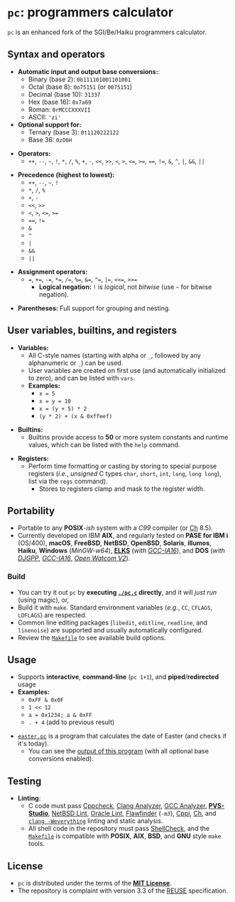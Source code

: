 <!-- vim: set nocp expandtab ft=markdown : -->
<!-- SPDX-License-Identifier: MIT -->
<!-- Copyright (c) 2025 Jeffrey H. Johnson -->
<!-- scspell-id: 498fb4ee-a43d-11f0-aae1-80ee73e9b8e7 -->
# `pc`: programmers calculator

`pc` is an enhanced fork of the SGI/Be/Haiku programmers calculator.

## Syntax and operators

* **Automatic input and output base conversions:**:
  * Binary (base 2): `0b111101001101001`
  * Octal (base 8): `0o75151` (or `0075151`)
  * Decimal (base 10): `31337`
  * Hex (base 16): `0x7a69`
  * Roman: `0rMCCCXXXVII`
  * ASCII: `'zi'`
* **Optional support for:**
  * Ternary (base 3): `0t1120222122`
  * Base 36: `0zO6H`
[]()

[]()
* **Operators:**
  * `++`, `--`, `~`, `!`, `*`, `/`, `%`, `+`, `-`, `<<`, `>>`, `<`, `>`,
    `<=`, `>=`, `==`, `!=`, `&`, `^`, `|`, `&&`, `||`
[]()

[]()
* **Precedence (highest to lowest):**
  * `++`, `--`, `~`, `!`
  * `*`, `/`, `%`
  * `+`, `-`
  * `<<`, `>>`
  * `<`, `>`, `<=`, `>=`
  * `==`, `!=`
  * `&`
  * `^`
  * `|`
  * `&&`
  * `||`
[]()

[]()
* **Assignment operators:**
  * `=`, `+=`, `-=`, `*=`, `/=`, `%=`, `&=`, `^=`, `|=`, `<<=`, `>>=`
    * **Logical negation:** `!` is *logical*, not *bitwise*
      (use `~` for bitwise negation).
[]()

[]()
* **Parentheses:** Full support for grouping and nesting.

## User variables, builtins, and registers

* **Variables:**
  * All C-style names (starting with alpha or `_`, followed by any
    alphanumeric or `_`) can be used.
  * User variables are created on first use
    (and automatically initialized to zero), and can be listed with `vars`.
  * **Examples:**
    * `x = 5`
    * `x = y = 10`
    * `x = (y + 5) * 2`
    * `(y * 2) + (x & 0xffeef)`
[]()

[]()
* **Builtins:**
  * Builtins provide access to **50** or more system constants and runtime
    values, which can be listed with the `help` command.
[]()

[]()
* **Registers:**
  * Perform time formatting or casting by storing to special purpose registers
    (*i.e.*, *unsigned* C types `char`, `short`, `int`, `long`, `long long`),
    list via the `regs` command).
    * Stores to registers clamp and mask to the register width.

## Portability

* Portable to any **POSIX**-*ish* system with a *C99* compiler
  (or [Ch](https://www.softintegration.com/) 8.5).
* Currently developed on IBM **AIX**, and regularly tested on
  **PASE for IBM i** (OS/400), **macOS**, **FreeBSD**, **NetBSD**,
  **OpenBSD**, **Solaris**, **illumos**, **Haiku**, **Windows** (*MinGW-w64*),
  [**ELKS**](https://github.com/ghaerr/elks)
  (*with* [*GCC-IA16*](https://gitlab.com/tkchia/build-ia16)),
  and **DOS** (*with* [*DJGPP*](https://www.delorie.com/djgpp/),
  [*GCC-IA16*](https://gitlab.com/tkchia/build-ia16),
  [*Open Watcom V2*](https://github.com/open-watcom/open-watcom-v2)).

### Build

* You can try it out `pc` by **executing [`./pc.c`](pc.c) directly**,
  and it will *just run* (using magic), or,
* Build it with `make`.  Standard environment variables (*e.g.*, `CC`,
  `CFLAGS`, `LDFLAGS`) are respected.
* Common line editing packages (`libedit`, `editline`, `readline`, and
  `linenoise`) are supported and usually automatically configured.
* Review the [`Makefile`](Makefile) to see available build options.

## Usage

* Supports **interactive**, **command-line** (`pc 1+1`), and
  **piped**/**redirected** usage
* **Examples:**
  * `0xFF & 0x0F`
  * `1 << 12`
  * `a = 0x1234; a & 0xFF`
  * `. + 4` (add to previous result)
[]()

[]()
* [`easter.pc`](easter.pc) is a program that calculates the date of Easter
  (and checks if it's today).
  * You can see the [output of this program](easter.txt) (with all optional
    base conversions enabled).

## Testing

* **Linting**:
  * C code must pass [Cppcheck](https://cppcheck.sourceforge.io/),
    [Clang Analyzer](https://clang-analyzer.llvm.org/),
    [GCC Analyzer](https://gcc.gnu.org/onlinedocs/gcc/Static-Analyzer-Options.html),
    [**PVS-Studio**](https://pvs-studio.com/),
    [NetBSD Lint](https://man.netbsd.org/lint.1),
    [Oracle Lint](https://www.oracle.com/application-development/developerstudio/),
    [Flawfinder](https://dwheeler.com/flawfinder/) (*`-m3`*),
    [Cppi](https://www.gnu.org/software/cppi/),
    [Ch](https://www.softintegration.com/), and
    [`clang -Weverything`](.lint.sh) linting and static analysis.
  * All shell code in the repository must pass
    [ShellCheck](https://www.shellcheck.net/), and the
    [`Makefile`](Makefile) is compatible with **POSIX**, **AIX**, **BSD**,
    and **GNU** style `make` tools.

## License

* `pc` is distributed under the terms of the [**MIT License**](LICENSE).
* The repository is complaint with version 3.3 of the
  [REUSE](https://reuse.software/) specification.
